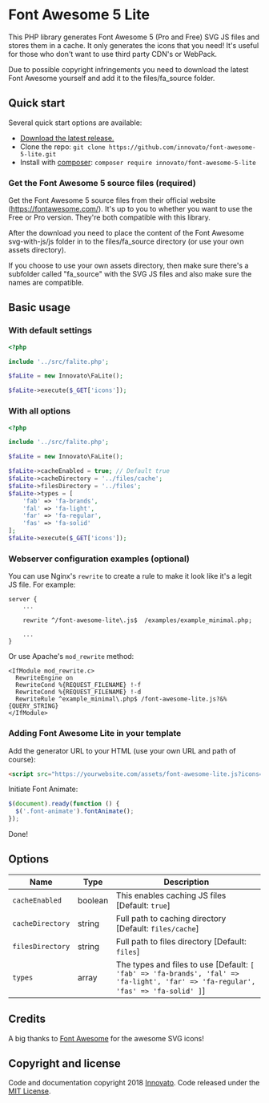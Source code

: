 # Font Awesome 5 Lite
This PHP library generates Font Awesome 5 (Pro and Free) SVG JS files and stores them in a cache. It only generates the icons that you need! It's useful for those who don't want to use third party CDN's or WebPack.  

Due to possible copyright infringements you need to download the latest Font Awesome yourself and add it to the files/fa_source folder.  

## Quick start
Several quick start options are available:

- [Download the latest release.](https://github.com/innovato/font-awesome-5-lite/archive/master.zip)
- Clone the repo: `git clone https://github.com/innovato/font-awesome-5-lite.git`
- Install with [composer](https://www.getcomposer.org/): `composer require innovato/font-awesome-5-lite`

### Get the Font Awesome 5 source files (required)
Get the Font Awesome 5 source files from their official website (https://fontawesome.com/). It's up to you to whether you want to use the Free or Pro version. They're both compatible with this library.

After the download you need to place the content of the Font Awesome svg-with-js/js folder in to the files/fa_source directory (or use your own assets directory).

If you choose to use your own assets directory, then make sure there's a subfolder called "fa_source" with the SVG JS files and also make sure the names are compatible.

## Basic usage
### With default settings
```php
<?php

include '../src/falite.php';

$faLite = new Innovato\FaLite();

$faLite->execute($_GET['icons']);
```

### With all options
```php
<?php

include '../src/falite.php';

$faLite = new Innovato\FaLite();

$faLite->cacheEnabled = true; // Default true
$faLite->cacheDirectory = '../files/cache';
$faLite->filesDirectory = '../files';
$faLite->types = [
    'fab' => 'fa-brands',
    'fal' => 'fa-light',
    'far' => 'fa-regular',
    'fas' => 'fa-solid'
];
$faLite->execute($_GET['icons']);
```

### Webserver configuration examples (optional)

You can use Nginx's `rewrite` to create a rule to make it look like it's a legit JS file. For example:

```
server {
    ...
    
    rewrite ^/font-awesome-lite\.js$  /examples/example_minimal.php;
    
    ...
}
```

Or use Apache's `mod_rewrite` method:
```
<IfModule mod_rewrite.c>
  RewriteEngine on
  RewriteCond %{REQUEST_FILENAME} !-f
  RewriteCond %{REQUEST_FILENAME} !-d
  RewriteRule ^example_minimal\.php$ /font-awesome-lite.js?&%{QUERY_STRING}
</IfModule>
```

### Adding Font Awesome Lite in your template
Add the generator URL to your HTML (use your own URL and path of course):
```html
<script src="https://yourwebsite.com/assets/font-awesome-lite.js?icons=fab innovato, fas arrow-left"></script>
```

Initiate Font Animate:

```javascript
$(document).ready(function () {
  $('.font-animate').fontAnimate();
});
```
Done!

## Options
| Name            | Type     | Description |
|-----------------|----------|-------------|
|`cacheEnabled`   | boolean  | This enables caching JS files [Default: `true`] |
|`cacheDirectory` | string   | Full path to caching directory [Default: `files/cache`] |
|`filesDirectory` | string   | Full path to files directory [Default: `files`] |
|`types`          | array    | The types and files to use [Default: `[ 'fab' => 'fa-brands', 'fal' => 'fa-light', 'far' => 'fa-regular', 'fas' => 'fa-solid' ]`] |

## Credits
A big thanks to [Font Awesome](https://github.com/FortAwesome/Font-Awesome) for the awesome SVG icons!

## Copyright and license
Code and documentation copyright 2018 [Innovato](https://innovato.nl/). Code released under the [MIT License](https://github.com/innovato/fontanimate/blob/master/LICENSE).